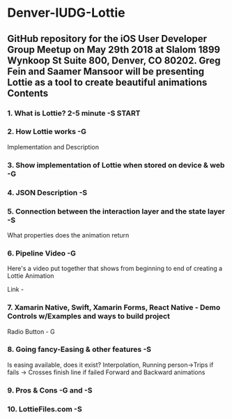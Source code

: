 Denver-IUDG-Lottie
============
GitHub repository for the iOS User Developer Group Meetup on May 29th 2018 at Slalom 1899 Wynkoop St Suite 800, Denver, CO 80202. Greg Fein and Saamer Mansoor will be presenting Lottie as a tool to create beautiful animations
Contents
-------------
### 1. What is Lottie? 2-5 minute -S START
### 2. How Lottie works -G
Implementation and Description
### 3. Show implementation of Lottie when stored on device & web -G
### 4. JSON Description -S
### 5. Connection between the interaction layer and the state layer -S
What properties does the animation return
### 6. Pipeline Video -G
Here's a video put together that shows from beginning to end of creating a Lottie Animation

Link - 
### 7. Xamarin Native, Swift, Xamarin Forms, React Native - Demo Controls w/Examples and ways to build project
Radio Button - G
### 8. Going fancy-Easing & other features -S
Is easing available, does it exist? 
Interpolation, Running person->Trips if fails -> Crosses finish line if failed
Forward and Backward animations
### 9. Pros & Cons -G and -S
### 10. LottieFiles.com -S
